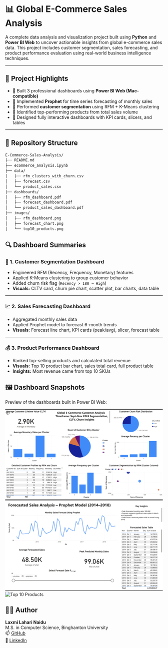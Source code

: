 # 📊 Global E-Commerce Sales Analysis

A complete data analysis and visualization project built using **Python** and **Power BI Web** to uncover actionable insights from global e-commerce sales data. This project includes customer segmentation, sales forecasting, and product performance evaluation using real-world business intelligence techniques.

---

## 📌 Project Highlights

- 🔹 Built 3 professional dashboards using **Power BI Web (Mac-compatible)**
- 🔹 Implemented **Prophet** for time series forecasting of monthly sales
- 🔹 Performed **customer segmentation** using RFM + K-Means clustering
- 🔹 Identified top-performing products from total sales volume
- 🔹 Designed fully interactive dashboards with KPI cards, slicers, and tables

---

## 📁 Repository Structure

```bash
E-Commerce-Sales-Analysis/
├── README.md
├── ecommerce_analysis.ipynb
├── data/
│   ├── rfm_clusters_with_churn.csv
│   ├── forecast.csv
│   └── product_sales.csv
├── dashboards/
│   ├── rfm_dashboard.pdf
│   ├── forecast_dashboard.pdf
│   └── product_sales_dashboard.pdf
├── images/
│   ├── rfm_dashboard.png
│   ├── forecast_chart.png
│   └── top10_products.png
```

## 🔍 Dashboard Summaries

### 🧠 1. Customer Segmentation Dashboard
- Engineered RFM (Recency, Frequency, Monetary) features  
- Applied K-Means clustering to group customer behavior  
- Added churn risk flag (`Recency > 180 → High`)  
- **Visuals:** CLTV card, churn pie chart, scatter plot, bar charts, data table  

---

### 📈 2. Sales Forecasting Dashboard
- Aggregated monthly sales data  
- Applied Prophet model to forecast 6-month trends  
- **Visuals:** Forecast line chart, KPI cards (peak/avg), slicer, forecast table  

---

### 💰 3. Product Performance Dashboard
- Ranked top-selling products and calculated total revenue  
- **Visuals:** Top 10 product bar chart, sales total card, full product table  
- **Insights:** Most revenue came from top 10 SKUs

## 🖼 Dashboard Snapshots

Preview of the dashboards built in Power BI Web:

![RFM Dashboard](images/rfm_dashboard.png)
![Forecast Chart](images/forecast_chart.png)
![Top 10 Products](images/top10_products.png)

## 👨‍💻 Author

**Laxmi Lahari Naidu**  
M.S. in Computer Science, Binghamton University  
📫 [GitHub](https://github.com/laharibugata)  
🔗 [LinkedIn](https://www.linkedin.com/in/your-profile)

